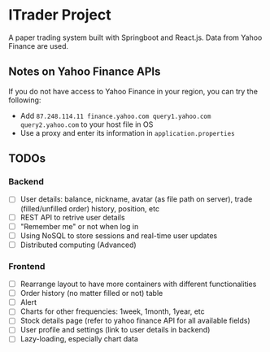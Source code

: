 # ITrader Project

A paper trading system built with Springboot and React.js. Data from Yahoo Finance are used.

## Notes on Yahoo Finance APIs
If you do not have access to Yahoo Finance in your region, you can try the following:

- Add `87.248.114.11 finance.yahoo.com query1.yahoo.com query2.yahoo.com` to your host file in OS
- Use a proxy and enter its information in `application.properties`

## TODOs

### Backend
- [ ] User details: balance, nickname, avatar (as file path on server), trade (filled/unfilled order) history, position, etc
- [ ] REST API to retrive user details
- [ ] "Remember me" or not when log in 
- [ ] Using NoSQL to store sessions and real-time user updates 
- [ ] Distributed computing (Advanced) 

### Frontend
- [ ] Rearrange layout to have more containers with different functionalities
- [ ] Order history (no matter filled or not) table
- [ ] Alert
- [ ] Charts for other frequencies: 1week, 1month, 1year, etc
- [ ] Stock details page (refer to yahoo finance API for all available fields)
- [ ] User profile and settings (link to user details in backend)
- [ ] Lazy-loading, especially chart data
